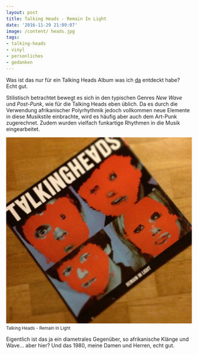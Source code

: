 ```yaml
---
layout: post
title: Talking Heads - Remain In Light
date: '2016-11-29 21:09:07'
image: /content/ heads.jpg
tags:
- talking-heads
- vinyl
- personliches
- gedanken
---
```


Was ist das nur für ein Talking Heads Album was ich [da](/2016/11/27/was-gibt-es-besseres/) entdeckt habe? Echt gut.

Stilistisch betrachtet bewegt es sich in den typischen Genres *New Wave* und *Post-Punk*, wie für die Talking Heads eben üblich. Da es durch die Verwendung afrikanischer Polyrhythmik jedoch vollkommen neue Elemente in diese Musikstile einbrachte, wird es häufig aber auch dem Art-Punk zugerechnet. Zudem wurden vielfach funkartige Rhythmen in die Musik eingearbeitet.

![Talking Heads - Remain In Light](/content/images/2016/11/15056652_1096772417105552_47767685668274176_n.jpg)
<small>Talking Heads - Remain In Light</small>

Eigentlich ist das ja ein diametrales Gegenüber, so afrikanische Klänge und Wave… aber hier? Und das 1980, meine Damen und Herren, echt gut.